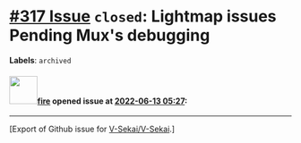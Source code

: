 # [\#317 Issue](https://github.com/V-Sekai/V-Sekai/issues/317) `closed`: Lightmap issues Pending Mux's debugging
**Labels**: `archived`


#### <img src="https://avatars.githubusercontent.com/u/32321?u=c2e06a3d2b49a467aa907e54aa259516440267cc&v=4" width="50">[fire](https://github.com/fire) opened issue at [2022-06-13 05:27](https://github.com/V-Sekai/V-Sekai/issues/317):






-------------------------------------------------------------------------------



[Export of Github issue for [V-Sekai/V-Sekai](https://github.com/V-Sekai/V-Sekai).]
